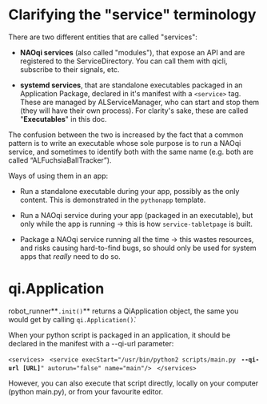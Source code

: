 
Clarifying the "service" terminology
=======

There are two different entities that are called "services":

* **NAOqi services** (also called "modules"), that expose an API and are registered to the ServiceDirectory. You can call them with qicli, subscribe to their signals, etc.

* **systemd services**, that are standalone executables packaged in an Application Package, declared in it's manifest with a `<service>` tag. These are managed by ALServiceManager, who can start and stop them (they will have their own process). For clarity's sake, these are called "**Executables**" in this doc.

The confusion between the two is increased by the fact that a common pattern is to write an executable whose sole purpose is to run a NAOqi service, and sometimes to identify both with the same name (e.g. both are called “ALFuchsiaBallTracker”).

Ways of using them in an app:

 * Run a standalone executable during your app, possibly as the only content. This is demonstrated in the `pythonapp` template.

 * Run a NAOqi service during your app (packaged in an executable), but only while the app is running -> this is how `service-tabletpage` is built.

 * Package a NAOqi service running all the time -> this wastes resources, and risks causing hard-to-find bugs, so should only be used for system apps that *really* need to do so.


qi.Application
=======


robot_runner**`.init()`** returns a QiApplication object, the same you would get by calling `qi.Application()̀`.

When your python script is packaged in an application, it should be declared in the manifest with a --qi-url parameter:

`<services>`
`  <service execStart="/usr/bin/python2 scripts/main.py ` **` --qi-url [URL]`**`" autorun="false" name="main"/>`
` </services>`

However, you can also execute that script directly, locally on your computer (python main.py), or from your favourite editor.
